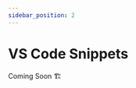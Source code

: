 ```yaml
---
sidebar_position: 2
---
```


# VS Code Snippets
<div class="alert alert--warning" role="alert">
  Coming Soon 🏗️
</div>